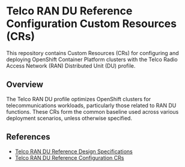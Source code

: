 # Telco RAN DU Reference Configuration Custom Resources (CRs)

This repository contains Custom Resources (CRs) for configuring and deploying OpenShift Container Platform clusters with the Telco Radio Access Network (RAN) Distributed Unit (DU) profile.

## Overview

The Telco RAN DU profile optimizes OpenShift clusters for telecommunications workloads, particularly those related to RAN DU functions. These CRs form the common baseline used across various deployment scenarios, unless otherwise specified.

## References

- [Telco RAN DU Reference Design Specifications](https://docs.redhat.com/en/documentation/openshift_container_platform/4.18/html/scalability_and_performance/telco-ran-du-ref-design-specs)
- [Telco RAN DU Reference Configuration CRs](https://docs.openshift.com/container-platform/4.14/scalability_and_performance/telco_ref_design_specs/ran/telco-ran-ref-du-crs.html)
